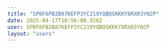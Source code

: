 ```yaml
---
title: "SP0F6PB2B87KEFP3YC219YQBQSKKKY8RXR3YN2P"
date: 2025-04-17T10:56:00.918Z
user: SP0F6PB2B87KEFP3YC219YQBQSKKKY8RXR3YN2P
layout: "users"
---
```

    